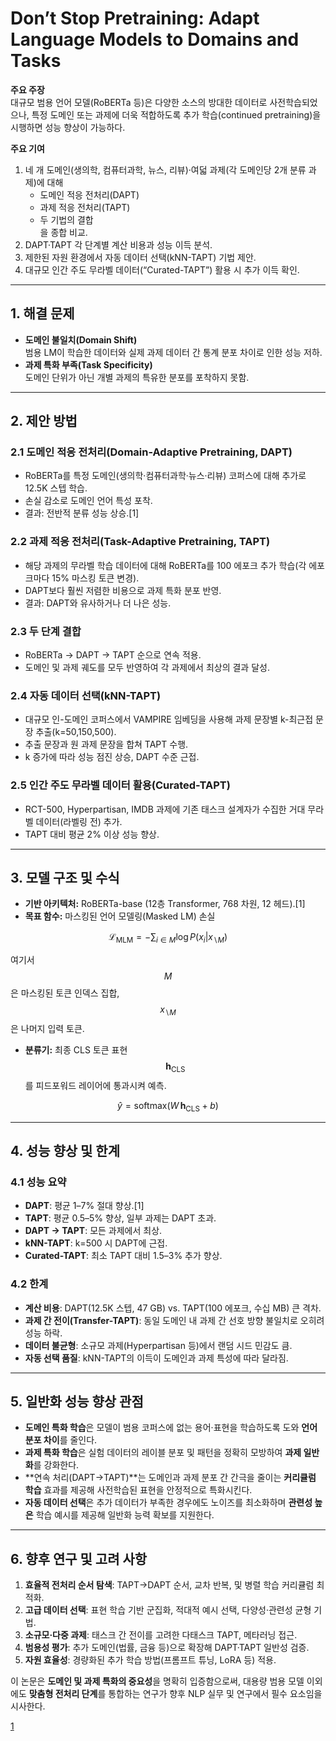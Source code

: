# Don’t Stop Pretraining: Adapt Language Models to Domains and Tasks

**주요 주장**  
대규모 범용 언어 모델(RoBERTa 등)은 다양한 소스의 방대한 데이터로 사전학습되었으나, 특정 도메인 또는 과제에 더욱 적합하도록 추가 학습(continued pretraining)을 시행하면 성능 향상이 가능하다.

**주요 기여**  
1. 네 개 도메인(생의학, 컴퓨터과학, 뉴스, 리뷰)·여덟 과제(각 도메인당 2개 분류 과제)에 대해  
   - 도메인 적응 전처리(DAPT)  
   - 과제 적응 전처리(TAPT)  
   - 두 기법의 결합  
   을 종합 비교.  
2. DAPT·TAPT 각 단계별 계산 비용과 성능 이득 분석.  
3. 제한된 자원 환경에서 자동 데이터 선택(kNN-TAPT) 기법 제안.  
4. 대규모 인간 주도 무라벨 데이터(“Curated-TAPT”) 활용 시 추가 이득 확인.

***

## 1. 해결 문제  
- **도메인 불일치(Domain Shift)**  
  범용 LM이 학습한 데이터와 실제 과제 데이터 간 통계 분포 차이로 인한 성능 저하.  
- **과제 특화 부족(Task Specificity)**  
  도메인 단위가 아닌 개별 과제의 특유한 분포를 포착하지 못함.

***

## 2. 제안 방법

### 2.1 도메인 적응 전처리(Domain-Adaptive Pretraining, DAPT)  
- RoBERTa를 특정 도메인(생의학·컴퓨터과학·뉴스·리뷰) 코퍼스에 대해 추가로 12.5K 스텝 학습.  
- 손실 감소로 도메인 언어 특성 포착.  
- 결과: 전반적 분류 성능 상승.[1]

### 2.2 과제 적응 전처리(Task-Adaptive Pretraining, TAPT)  
- 해당 과제의 무라벨 학습 데이터에 대해 RoBERTa를 100 에포크 추가 학습(각 에포크마다 15% 마스킹 토큰 변경).  
- DAPT보다 훨씬 저렴한 비용으로 과제 특화 분포 반영.  
- 결과: DAPT와 유사하거나 더 나은 성능.

### 2.3 두 단계 결합  
- RoBERTa → DAPT → TAPT 순으로 연속 적용.  
- 도메인 및 과제 궤도를 모두 반영하여 각 과제에서 최상의 결과 달성.

### 2.4 자동 데이터 선택(kNN-TAPT)  
- 대규모 인-도메인 코퍼스에서 VAMPIRE 임베딩을 사용해 과제 문장별 k-최근접 문장 추출(k=50,150,500).  
- 추출 문장과 원 과제 문장을 합쳐 TAPT 수행.  
- k 증가에 따라 성능 점진 상승, DAPT 수준 근접.

### 2.5 인간 주도 무라벨 데이터 활용(Curated-TAPT)  
- RCT-500, Hyperpartisan, IMDB 과제에 기존 태스크 설계자가 수집한 거대 무라벨 데이터(라벨링 전) 추가.  
- TAPT 대비 평균 2% 이상 성능 향상.

***

## 3. 모델 구조 및 수식  
- **기반 아키텍처:** RoBERTa-base (12층 Transformer, 768 차원, 12 헤드).[1]
- **목표 함수:** 마스킹된 언어 모델링(Masked LM) 손실  

$$ \mathcal{L}_\text{MLM} = - \sum_{i \in M} \log P(x_i | x_{\backslash M}) $$  
  
  여기서 $$M$$은 마스킹된 토큰 인덱스 집합, $$x_{\backslash M}$$은 나머지 입력 토큰.  
- **분류기:** 최종 CLS 토큰 표현 $$\mathbf{h}_\text{CLS}$$를 피드포워드 레이어에 통과시켜 예측.  

$$ \hat{y} = \mathrm{softmax}(W\,\mathbf{h}_\text{CLS} + b) $$

***

## 4. 성능 향상 및 한계

### 4.1 성능 요약  
- **DAPT**: 평균 1–7% 절대 향상.[1]
- **TAPT**: 평균 0.5–5% 향상, 일부 과제는 DAPT 초과.  
- **DAPT → TAPT**: 모든 과제에서 최상.  
- **kNN-TAPT**: k=500 시 DAPT에 근접.  
- **Curated-TAPT**: 최소 TAPT 대비 1.5–3% 추가 향상.

### 4.2 한계  
- **계산 비용**: DAPT(12.5K 스텝, 47 GB) vs. TAPT(100 에포크, 수십 MB) 큰 격차.  
- **과제 간 전이(Transfer-TAPT)**: 동일 도메인 내 과제 간 선호 방향 불일치로 오히려 성능 하락.  
- **데이터 불균형**: 소규모 과제(Hyperpartisan 등)에서 랜덤 시드 민감도 큼.  
- **자동 선택 품질**: kNN-TAPT의 이득이 도메인과 과제 특성에 따라 달라짐.

***

## 5. 일반화 성능 향상 관점

- **도메인 특화 학습**은 모델이 범용 코퍼스에 없는 용어·표현을 학습하도록 도와 **언어 분포 차이**를 줄인다.  
- **과제 특화 학습**은 실험 데이터의 레이블 분포 및 패턴을 정확히 모방하여 **과제 일반화**를 강화한다.  
- **연속 처리(DAPT→TAPT)**는 도메인과 과제 분포 간 간극을 줄이는 **커리큘럼 학습** 효과를 제공해 사전학습된 표현을 안정적으로 특화시킨다.  
- **자동 데이터 선택**은 추가 데이터가 부족한 경우에도 노이즈를 최소화하며 **관련성 높은** 학습 예시를 제공해 일반화 능력 확보를 지원한다.

***

## 6. 향후 연구 및 고려 사항

1. **효율적 전처리 순서 탐색**: TAPT→DAPT 순서, 교차 반복, 및 병렬 학습 커리큘럼 최적화.  
2. **고급 데이터 선택**: 표현 학습 기반 군집화, 적대적 예시 선택, 다양성·관련성 균형 기법.  
3. **소규모·다중 과제**: 태스크 간 전이를 고려한 다태스크 TAPT, 메타러닝 접근.  
4. **범용성 평가**: 추가 도메인(법률, 금융 등)으로 확장해 DAPT·TAPT 일반성 검증.  
5. **자원 효율성**: 경량화된 추가 학습 방법(프롬프트 튜닝, LoRA 등) 적용.

이 논문은 **도메인 및 과제 특화의 중요성**을 명확히 입증함으로써, 대용량 범용 모델 이외에도 **맞춤형 전처리 단계**를 통합하는 연구가 향후 NLP 실무 및 연구에서 필수 요소임을 시사한다.

[1](https://ppl-ai-file-upload.s3.amazonaws.com/web/direct-files/attachments/65988149/48373186-3c35-43d6-b27f-b7c3222aa537/2004.10964v3.pdf)
